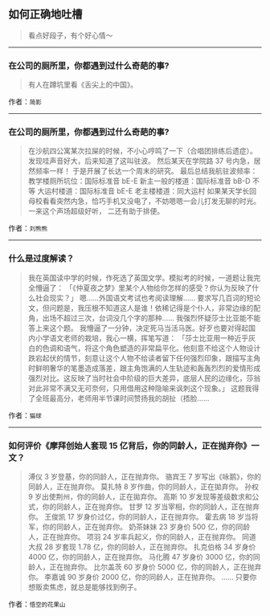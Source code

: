 ## 如何正确地吐槽

> 看点好段子，有个好心情～


 
---

### 在公司的厕所里，你都遇到过什么奇葩的事?

> 有人在蹲坑里看《舌尖上的中国》。


作者：`简影`

---

### 在公司的厕所里，你都遇到过什么奇葩的事?

> 在沙航四公寓某次拉屎的时候，不小心哼鸣了一下（合唱团排练后遗症）。发现哇声音好大，后来知道了这叫驻波。
> 然后某天在学院路 37 号内急，居然频率一样！
> 于是开展了长达一个周末的研究。
> 最后总结我航驻波频率：
> 教学楼厕所坑位：国际标准音 bE-E
> 新主一般的楼道：国际标准音 bB-D 不等
> 大运村楼道：国际标准音 bE-E
> 老主楼楼道：同大运村
> 如果某天学长回母校看看突然内急，恰巧手机又没电了，不妨嗯嗯一会儿打发无聊的时光。
> 一来这个声场超级好听，
> 二还有助于排便。


作者：`刘熊熊`

---

### 什么是过度解读？

> 我在英国读中学的时候，作死选了英国文学。模拟考的时候，一道题让我完全懵逼了：
> 「《仲夏夜之梦》里某个人物给你怎样的感受？你认为反映了什么社会现实？」
> 嗯……外国语文考试也考阅读理解……
> 要求写几百词的短论文，但问题是，我压根不知道这人是谁！依稀记得是个仆人，非常边缘的配角，出场不超过三次，台词没几个字的那种……
> 我强烈怀疑莎士比亚能不能答上来这个题。
> 我懵逼了一分钟，决定死马当活马医。好歹也要对得起国内小学语文老师的栽培，我心一横，挥笔写道：
> 「莎士比亚用一种近乎灰白的色调和语气，将这个角色塑造的非常扁平化。他刻意不给这个人物设计跌宕起伏的情节，刻意让这个人物不给读者留下任何强烈印象，跟描写主角时鲜明奢华的笔墨造成落差，跟主角饱满的人生轨迹和轰轰烈烈的爱情形成强烈对比。这反映了当时社会中阶级的巨大差异，底层人民的边缘化，莎翁对此非常不满又无可奈何，只用借用这种隐喻来讽刺这个现象。」
> 这题我得了全班最高分，老师用半节课时间赞扬我的胡扯（捂脸……


作者：`猫球`

---

### 如何评价《摩拜创始人套现 15 亿背后，你的同龄人，正在抛弃你》一文？

> 溥仪 3 岁登基，你的同龄人，正在抛弃你。
> 骆宾王 7 岁写出《咏鹅》，你的同龄人，正在抛弃你。
> 莫扎特 8 岁作曲，你的同龄人，正在拋弃你。
> 孙权 9 岁出使荆州，你的同龄人，正在拋弃你。
> 高斯 10 岁发现等差级数求和公式，你的同龄人，正在抛弃你。
> 甘罗 12 岁当宰相，你的同龄人，正在抛弃你。
> 王俊凯 17 岁身价过亿，你的同龄人，正在抛弃你。
> 霍去病 18 岁当将军，你的同龄人，正在抛弃你。
> 奶茶妹妹 23 岁身价 500 亿，你的同龄人，正在抛弃你。
> 项羽 24 岁率兵起义，你的同龄人，正在抛弃你。
> 同道大叔 28 岁套现 1.78 亿，你的同龄人，正在抛弃你。
> 扎克伯格 34 岁身价 4000 亿，你的同龄人，正在抛弃你。
> 马化腾 47 岁身价 3000 亿，你的同龄人，正在抛弃你。
> 比尔盖茨 60 岁身价 5000 亿，你的同龄人，正在抛弃你。
> 李嘉诚 90 岁身价 2000 亿，你的同龄人，正在抛弃你。
> ......
> 只要你想贩卖焦虑，就总是能够找到例子。


作者：`悟空的花果山`
